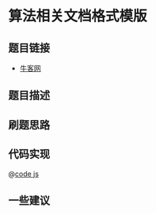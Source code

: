 
# 算法相关文档格式模版

## 题目链接

- [牛客网]()


## 题目描述

## 刷题思路

## 代码实现

@[code js](@code/algorithm/sword-point/树/reConstructBinaryTree.js)

## 一些建议
